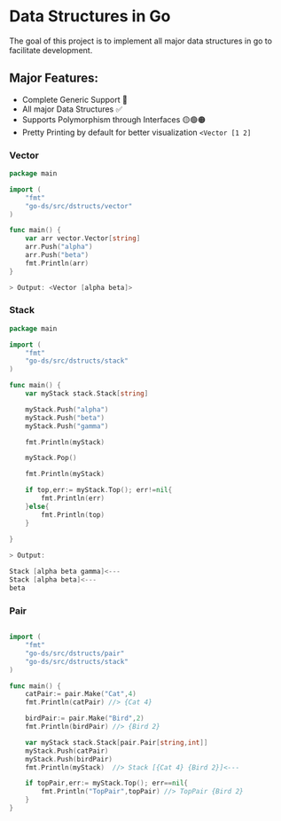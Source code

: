# Data Structures in Go

The goal of this project is to implement all major data structures in go to facilitate development. 

## Major Features:

- Complete Generic Support 🚀
- All major Data Structures ✅
- Supports Polymorphism through Interfaces 🟡🟢🟠
- Pretty Printing by default for better visualization `<Vector [1 2]`


### Vector

```go
package main

import (
	"fmt"
	"go-ds/src/dstructs/vector"
)

func main() {
	var arr vector.Vector[string]
	arr.Push("alpha")
	arr.Push("beta")
	fmt.Println(arr)
}

> Output: <Vector [alpha beta]>
```


### Stack 

```go
package main

import (
	"fmt"
	"go-ds/src/dstructs/stack"
)

func main() {
	var myStack stack.Stack[string]

	myStack.Push("alpha")
	myStack.Push("beta")
	myStack.Push("gamma")

	fmt.Println(myStack)

	myStack.Pop()

	fmt.Println(myStack)

	if top,err:= myStack.Top(); err!=nil{
		fmt.Println(err)
	}else{
		fmt.Println(top)
	}
	
}

> Output: 

Stack [alpha beta gamma]<---
Stack [alpha beta]<---
beta

```

### Pair

```go

import (
	"fmt"
	"go-ds/src/dstructs/pair"
	"go-ds/src/dstructs/stack"
)

func main() {
	catPair:= pair.Make("Cat",4)
	fmt.Println(catPair) //> {Cat 4}

	birdPair:= pair.Make("Bird",2)
	fmt.Println(birdPair) //> {Bird 2}

	var myStack stack.Stack[pair.Pair[string,int]]
	myStack.Push(catPair)
	myStack.Push(birdPair)
	fmt.Println(myStack)  //> Stack [{Cat 4} {Bird 2}]<---

	if topPair,err:= myStack.Top(); err==nil{
		fmt.Println("TopPair",topPair) //> TopPair {Bird 2}
	}
}

```
